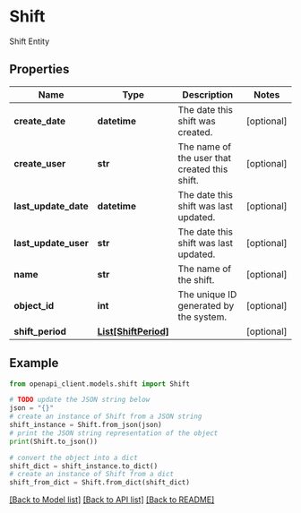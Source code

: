 # Shift

Shift Entity

## Properties

Name | Type | Description | Notes
------------ | ------------- | ------------- | -------------
**create_date** | **datetime** | The date this shift was created. | [optional] 
**create_user** | **str** | The name of the user that created this shift. | [optional] 
**last_update_date** | **datetime** | The date this shift was last updated. | [optional] 
**last_update_user** | **str** | The date this shift was last updated. | [optional] 
**name** | **str** | The name of the shift. | [optional] 
**object_id** | **int** | The unique ID generated by the system. | [optional] 
**shift_period** | [**List[ShiftPeriod]**](ShiftPeriod.md) |  | [optional] 

## Example

```python
from openapi_client.models.shift import Shift

# TODO update the JSON string below
json = "{}"
# create an instance of Shift from a JSON string
shift_instance = Shift.from_json(json)
# print the JSON string representation of the object
print(Shift.to_json())

# convert the object into a dict
shift_dict = shift_instance.to_dict()
# create an instance of Shift from a dict
shift_from_dict = Shift.from_dict(shift_dict)
```
[[Back to Model list]](../README.md#documentation-for-models) [[Back to API list]](../README.md#documentation-for-api-endpoints) [[Back to README]](../README.md)



